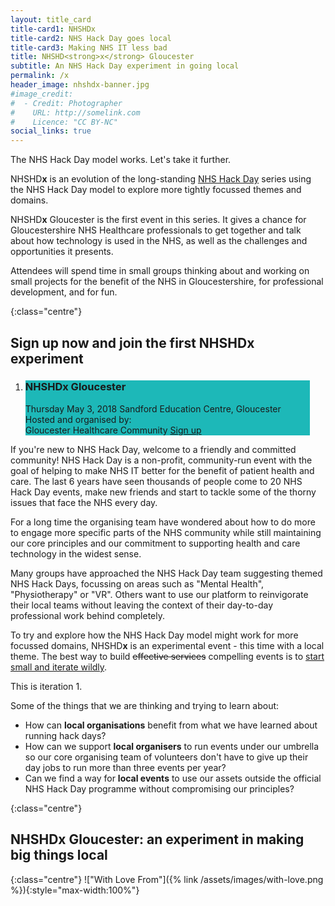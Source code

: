 ```yaml
---
layout: title_card
title-card1: NHSHDx
title-card2: NHS Hack Day goes local
title-card3: Making NHS IT less bad
title: NHSHD<strong>x</strong> Gloucester
subtitle: An NHS Hack Day experiment in going local
permalink: /x
header_image: nhshdx-banner.jpg
#image_credit: 
#  - Credit: Photographer
#    URL: http://somelink.com
#    Licence: "CC BY-NC"
social_links: true
---
```


<style>
 .title-card h2 {background:#1db8b8}
 .upcomming-events li {background:#1db8b8}
</style>

The NHS Hack Day model works. Let's take it further.

NHSHD**x** is an evolution of the long-standing [NHS Hack Day](/) series using the NHS Hack Day model to explore more tightly focussed themes and domains.

NHSHD**x** Gloucester is the first event in this series. It gives a chance for Gloucestershire NHS Healthcare professionals to get together and talk about how technology is used in the NHS, as well as the challenges and opportunities it presents.

Attendees will spend time in small groups thinking about and working on small projects for the benefit of the NHS in Gloucestershire, for professional development, and for fun.

{:class="centre"}
## Sign up now and join the first NHSHD**x** experiment

<div class="upcomming-events">
    <ol>
        <li style="width:455px; max-width:95%;">
            <h3>NHSHD<strong>x</strong> Gloucester</h3>
            <time class="fa fa-calendar">Thursday May 3, 2018</time>
            <span title="Sandford Education Centre&#13;32 Keynsham Road&#13;Cheltenham&#13;GL53 7PX">Sandford Education Centre, Gloucester</span>
            <br/>
            <span class="fa fa-user">Hosted and organised by:<br>Gloucester Healthcare Community</span>
            <a class="btn btn-danger" target="_blank" href="https://nhshdxgloucester.eventbrite.co.uk/">Sign up</a>
        </li>
    </ol>
</div>

If you're new to NHS Hack Day, welcome to a friendly and committed community! NHS Hack Day is a non-profit, community-run event with the goal of helping to make NHS IT better for the benefit of patient health and care. The last 6 years have seen thousands of people come to 20 NHS Hack Day events, make new friends and start to tackle some of the thorny issues that face the NHS every day.

For a long time the organising team have wondered about how to do more to engage more specific parts of the NHS community while still maintaining our core principles and our commitment to supporting health and care technology in the widest sense.

Many groups have approached the NHS Hack Day team suggesting themed NHS Hack Days, focussing on areas such as "Mental Health", "Physiotherapy" or "VR". Others want to use our platform to reinvigorate their local teams without leaving the context of their day-to-day professional work behind completely.

To try and explore how the NHS Hack Day model might work for more focussed domains, NHSHD**x** is an experimental event - this time with a local theme. The best way to build ~~effective services~~ compelling events is to [start small and iterate wildly](https://web.archive.org/web/20140628221103/https://www.gov.uk/design-principles#fifth).

This is iteration 1.

Some of the things that we are thinking and trying to learn about:
- How can **local organisations** benefit from what we have learned about running hack days?
- How can we support **local organisers** to run events under our umbrella so our core organising team of volunteers don't have to give up their day jobs to run more than three events per year?
- Can we find a way for **local events** to use our assets outside the official NHS Hack Day programme without compromising our principles?

{:class="centre"}
## **NHSHDx Gloucester: an experiment in making big things local**

{:class="centre"}
!["With Love From"]({% link /assets/images/with-love.png %}){:style="max-width:100%"}